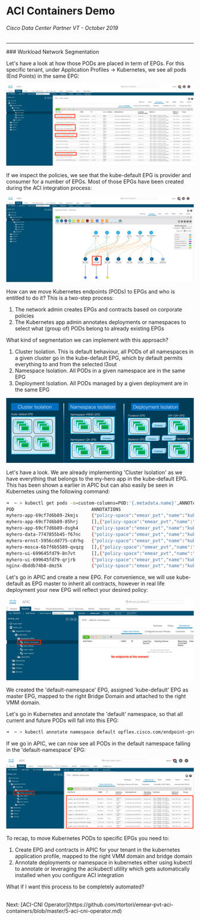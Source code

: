 # ACI Containers Demo
###### Cisco Data Center Partner VT - October 2019
<hr>
### Workload Network Segmentation

Let's have a look at how those PODs are placed in term of EPGs.
For this specific tenant, under Application Profiles -> Kubernetes, we see all pods (End Points) in the same EPG:

![](https://raw.githubusercontent.com/rtortori/emear-pvt-aci-containers/master/images/aci14.png)

If we inspect the policies, we see that the kube-default EPG is provider and consumer for a number of EPGs. Most of those EPGs have been created during the ACI integration process:

![](https://raw.githubusercontent.com/rtortori/emear-pvt-aci-containers/master/images/aci15.png)

How can we move Kubernetes endpoints (PODs) to EPGs and who is entitled to do it?
This is a two-step process:

1. The network admin creates EPGs and contracts based on corporate policies
2. The Kubernetes app admin annotates deployments or namespaces to select what (group of) PODs belong to already existing EPGs

What kind of segmentation we can implement with this approach?

1. Cluster Isolation. This is default behaviour, all PODs of all namespaces in a given cluster go in the kube-default EPG, which by default permits everything to and from the selected l3out
2. Namespace Isolation. All PODs in a given namespace are in the same EPG
3. Deployment Isolation. All PODs managed by a given deployment are in the same EPG

![](https://raw.githubusercontent.com/rtortori/emear-pvt-aci-containers/master/images/aci-container-seg.png)

Let's have a look. We are already implementing 'Cluster Isolation' as we have everything that belongs to the my-hero app in the kube-default EPG. This has been shown a earlier in APIC but can also easily be seen in Kubernetes using the following command:

```bash
➜  ~ > kubectl get pods -o=custom-columns=POD:'{.metadata.name}',ANNOTATIONS:'{.metadata.annotations.*}'
POD                             ANNOTATIONS
myhero-app-69cf7d6b89-2kmjs     {"policy-space":"emear_pvt","name":"kubernetes|kube-default"},[]
myhero-app-69cf7d6b89-85hrj     [],{"policy-space":"emear_pvt","name":"kubernetes|kube-default"}
myhero-app-69cf7d6b89-dsgh4     {"policy-space":"emear_pvt","name":"kubernetes|kube-default"},[]
myhero-data-7747855b45-f67nc    {"policy-space":"emear_pvt","name":"kubernetes|kube-default"},[]
myhero-ernst-5956cdd775-cdrhg   {"policy-space":"emear_pvt","name":"kubernetes|kube-default"},[]
myhero-mosca-6b7f6b5589-qvqzg   [],{"policy-space":"emear_pvt","name":"kubernetes|kube-default"}
myhero-ui-699645fd79-8n7vt      [],{"policy-space":"emear_pvt","name":"kubernetes|kube-default"}
myhero-ui-699645fd79-qrjrb      {"policy-space":"emear_pvt","name":"kubernetes|kube-default"},[]
nginx-dbddb74b8-dmz5k           {"policy-space":"emear_pvt","name":"kubernetes|kube-default"},[]
```

Let's go in APIC and create a new EPG. For convenience, we will use kube-default as EPG master to inherit all contracts, however in real life deployment your new EPG will reflect your desired policy:

![](https://raw.githubusercontent.com/rtortori/emear-pvt-aci-containers/master/images/aci16.png)

We created the 'default-namespace' EPG, assigned 'kube-default' EPG as master EPG, mapped to the right Bridge Domain and attached to the right VMM domain.

Let's go in Kubernetes and annotate the 'default' namespace, so that all current and future PODs will fall into this EPG:

```bash
➜  ~ > kubectl annotate namespace default opflex.cisco.com/endpoint-group='{"tenant":"emear_pvt","app-profile":"kubernetes","name":"default-namespace"}' --overwrite
```

If we go in APIC, we can now see all PODs in the default namespace falling in the 'default-namespace' EPG:

![](https://raw.githubusercontent.com/rtortori/emear-pvt-aci-containers/master/images/aci17.png)

To recap, to move Kubernetes PODs to specific EPGs you need to:

1. Create EPG and contracts in APIC for your tenant in the kubernetes application profile, mapped to the right VMM domain and bridge domain 
2. Annotate deployments or namespace in kubernetes either using kubectl to annotate or leveraging the acikubectl utility which gets automatically installed when you configure ACI integration

What if I want this process to be completely automated?

<br>
Next: [ACI-CNI Operator](https://github.com/rtortori/emear-pvt-aci-containers/blob/master/5-aci-cni-operator.md)